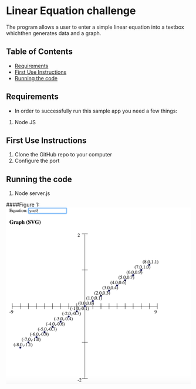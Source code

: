Linear Equation challenge
=====================================

<p>The program allows a user to enter a simple linear equation into
a textbox whichthen generates data and a graph.</p>

## Table of Contents

* [Requirements](#requirements)
* [First Use Instructions](#first-use-instructions)
* [Running the code](#running-the-code)

## Requirements

* In order to successfully run this sample app you need a few things:

1. Node JS

## First Use Instructions

1. Clone the GitHub repo to your computer
2. Configure the port

## Running the code

1. Node server.js

####Figure 1:
![Alt text](images/equation.png "equation")



